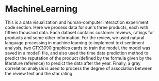 # MachineLearning 
This is a data visualization and human-computer interaction experiment code section. Here we process data for sun's three products, each with fifteen thousand data.
Each dataset contains customer reviews, ratings for products and some other information. 
For the review, we used natural language processing in machine learning to implement text sentiment analysis, two GTX3090 graphics cards to train the model,
the model was saved in a model1 file, and also used the time data prediction method to predict the reputation of the product (defined by the formula given by the literature reference) to predict the data after the year. 
Finally, a gray correlation analysis is used to process the degree of association between the review text and the star rating.
